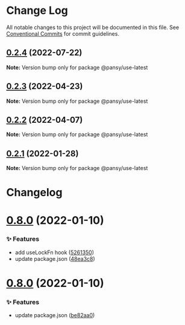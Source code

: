 # Change Log

All notable changes to this project will be documented in this file.
See [Conventional Commits](https://conventionalcommits.org) for commit guidelines.

## [0.2.4](https://github.com/pansyjs/react-hooks/compare/@pansy/use-latest@0.2.3...@pansy/use-latest@0.2.4) (2022-07-22)

**Note:** Version bump only for package @pansy/use-latest





## [0.2.3](https://github.com/pansyjs/react-hooks/compare/@pansy/use-latest@0.2.2...@pansy/use-latest@0.2.3) (2022-04-23)

**Note:** Version bump only for package @pansy/use-latest





## [0.2.2](https://github.com/pansyjs/react-hooks/compare/@pansy/use-latest@0.2.1...@pansy/use-latest@0.2.2) (2022-04-07)

**Note:** Version bump only for package @pansy/use-latest





## [0.2.1](https://github.com/pansyjs/react-hooks/compare/@pansy/use-latest@0.2.0...@pansy/use-latest@0.2.1) (2022-01-28)

**Note:** Version bump only for package @pansy/use-latest





# Changelog

# [0.8.0](https://github.com/pansyjs/react-hooks/compare/v0.7.0...v0.8.0) (2022-01-10)


### ✨ Features

* add useLockFn hook ([5261350](https://github.com/pansyjs/react-hooks/commit/5261350))
* update package.json ([48ea3c8](https://github.com/pansyjs/react-hooks/commit/48ea3c8))

# [0.8.0](https://github.com/pansyjs/react-hooks/compare/v0.7.0...v0.8.0) (2022-01-10)


### ✨ Features

* update package.json ([be82aa0](https://github.com/pansyjs/react-hooks/commit/be82aa0))
